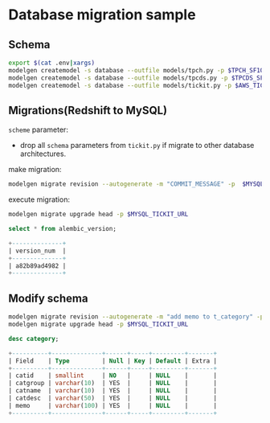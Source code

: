 # Database migration sample

## Schema 

~~~bash
export $(cat .env|xargs)
modelgen createmodel -s database --outfile models/tpch.py -p $TPCH_SF10_URL -a
modelgen createmodel -s database --outfile models/tpcds.py -p $TPCDS_SF10TCL_URL -a
modelgen createmodel -s database --outfile models/tickit.py -p $AWS_TICKIT_URL -a --schema tickit
~~~

## Migrations(Redshift to MySQL)

`scheme` parameter:

- drop all `schema` parameters from `tickit.py` if migrate to other database architectures.


make migration:

~~~bash
modelgen migrate revision --autogenerate -m "COMMIT_MESSAGE" -p  $MYSQL_TICKIT_URL
~~~

execute migration:

~~~bash
modelgen migrate upgrade head -p $MYSQL_TICKIT_URL
~~~

~~~sql
select * from alembic_version;

+--------------+
| version_num  |
+--------------+
| a82b89ad4982 |
+--------------+
~~~

## Modify schema

~~~bash
modelgen migrate revision --autogenerate -m "add memo to t_category" -p  $MYSQL_TICKIT_URL
modelgen migrate upgrade head -p $MYSQL_TICKIT_URL
~~~

~~~sql
desc category;

+----------+--------------+------+-----+---------+-------+
| Field    | Type         | Null | Key | Default | Extra |
+----------+--------------+------+-----+---------+-------+
| catid    | smallint     | NO   |     | NULL    |       |
| catgroup | varchar(10)  | YES  |     | NULL    |       |
| catname  | varchar(10)  | YES  |     | NULL    |       |
| catdesc  | varchar(50)  | YES  |     | NULL    |       |
| memo     | varchar(100) | YES  |     | NULL    |       |
+----------+--------------+------+-----+---------+-------+
~~~